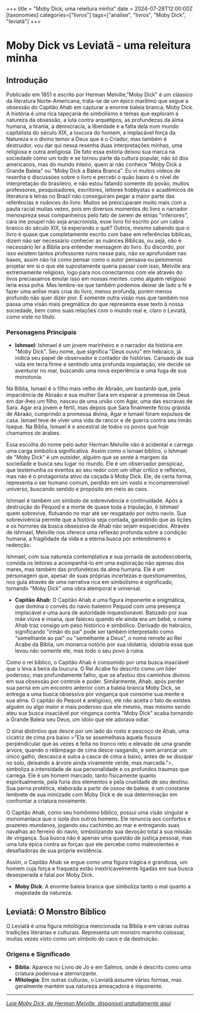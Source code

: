 +++
title = "Moby Dick, uma releitura minha"
date = 2024-07-28T12:00:00Z
[taxonomies]
categories=["livros"]
tags=["análise", "livros", "Moby Dick", "leviatã"]
+++



# Moby Dick vs Leviatã - uma releitura minha

## Introdução

Publicado em 1851 e escrito por Herman Melville,"Moby Dick" é um clássico da literatura Norte-Americana, trata-se de um épico marítimo que segue a obsessão do Capitão Ahab em capturar a enorme baleia branca, Moby Dick. A história é uma rica tapeçaria de simbolismo e temas que exploram a natureza da obsessão, a luta contra arquétipos, as profundezas da alma humana, a tirania, a democracia, a liberdade e a falta dela num mundo capitalista do século XIX, a loucura do homem, a implacável força da Natureza e o divino temor a Deus que é o Criador, mas também é destruidor, vou dar qui nessa resenha duas interpretações minhas, uma religiosa e outra areligiosa. De fato essa estória deixou sua marca na sociedade como um todo e se tornou parte da cultura popular, não só dos americanos, mas do mundo inteiro, quem aí não conhece "Moby Dick a Grande Baleia" ou "Moby Dick a Baleia Branca". Eu vi muitos vídeos de resenha e discussóes sobre o livro e percebi o quão baixo é o nível de interpretação do brasileiro, e não estou falando somente do povão, muitos professores, pesquisadores, escritores, leitores hobbystas e acadêmicos de literatura e letras no Brazil não conseguiram pegar a maior parte das referências e nuânces do livro. Muitos se preocuparam muito mais com a pauta racial muitas vezes, pois em diversos momentos do livro o narrador menospreza seus companheiros pelo fato de serem de etnias "inferiores", cara me poupe! não seja anacronista, esse livro foi escrito por um cabra branco do século XIX, tá esperando o quê? Outros, mesmo sabendo que o livro é quase que completamente escrito com base em referências bíblicas, dizem não ser necessário conhecer as nuânces Bíblicas, ou seja, não é necessário ler a Bíblia pra entender  mensagem do livro. Eu discordo, por isso existem tantos professores ruins nesse país, não se aprofundam nas bases, assim não há como pensar como o autor pensava ou pelomenos projetar em si o que ele supostamente queria passar com isso, Melville era extremamente religioso, logo para nos conectarmos com ele através do livos preciasamos emular isso em nossas mentes. como alguém religioso leria essa poha. Mas lembre-se que também podemos deixar de lado a fé e fazer uma anĺise mais crua do livro, menos profunda, porém menos profundo não quer dizer pior. É somente outra visão mas que também nos passa uma visão mais pregmática do que representa esse texto à nossa sociedade, bem como suas relações com o mundo real e, claro o Leviatã, como viste no título.


### Personagens Principais

- **Ishmael**: Ishmael é um jovem marinheiro e o narrador da história em "Moby Dick". Seu nome, que significa "Deus ouviu" em hebraico, já indica seu papel de observador e contador de histórias. Cansado de sua vida em terra firme e sentindo uma profunda inquietação, ele decide se aventurar no mar, buscando uma nova experiência e uma fuga de sua monotonia.

Na Bíblia, Ismael é o filho mais velho de Abraão, um bastardo que, pela impaciência de Abraão e sua mulher Sara em esperar a promessa de Deus em dar-lhes um filho, nasceu de uma união com Agar, uma das escravas de Sara. Agar era jovem e fértil, mas depois que Sara finalmente ficou grávida de Abraão, cumprindo a promessa divina, Agar e Ismael foram expulsos de casa. Ismael teve de viver uma vida de rancor e de guerra contra seu irmão Isaque. Na Bíblia, Ismael é o ancestral de todos os povos que hoje chamamos de árabes.

Essa escolha do nome pelo autor Herman Melville não é acidental e carrega uma carga simbólica significativa. Assim como o Ismael bíblico, o Ishmael de "Moby Dick" é um outsider, alguém que se sente à margem da sociedade e busca seu lugar no mundo. Ele é um observador perspicaz, que testemunha os eventos ao seu redor com um olhar crítico e reflexivo, mas não é o protagonista ativo da caçada à Moby Dick. Ele, de certa forma, representa o ser humano comum, perdido em um vasto e incompreensível universo, buscando sentido e propósito em meio ao caos.

Ishmael é também um símbolo de sobrevivência e continuidade. Após a destruição do Pequod e a morte de quase toda a tripulação, é Ishmael quem sobrevive, flutuando no mar até ser resgatado por outro navio. Sua sobrevivência permite que a história seja contada, garantindo que as lições e os horrores da busca obsessiva de Ahab não sejam esquecidos. Através de Ishmael, Melville nos oferece uma reflexão profunda sobre a condição humana, a fragilidade da vida e a eterna busca por entendimento e redenção.

Ishmael, com sua natureza contemplativa e sua jornada de autodescoberta, convida os leitores a acompanhá-lo em uma exploração não apenas dos mares, mas também das profundezas da alma humana. Ele é um personagem que, apesar de suas próprias incertezas e questionamentos, nos guia através de uma narrativa rica em simbolismo e significado, tornando "Moby Dick" uma obra atemporal e universal.

- **Capitão Ahab**: O Capitão Ahab é uma figura imponente e enigmática, que domina o convés do navio baleeiro Pequod com uma presença implacável e uma aura de autoridade inquestionável. Batizado por sua mãe viúva e insana, que faleceu quando ele ainda era um bebê, o nome Ahab traz consigo um peso histórico e simbólico. Derivado do hebraico, significando "irmão do pai" pode ser também interpretado como "semelhante ao pai" ou "semelhante a Deus", o nome remete ao Rei Acabe da Bíblia, um monarca notório por sua idolatria, idolatria essa que levou não somente ele, mas todo o seu povo à ruina.

Como o rei bíblico, o Capitão Ahab é consumido por uma busca insaciável que o leva à beira da loucura. O Rei Acabe foi descrito como um líder poderoso, mas profundamente falho, que se afastou dos caminhos divinos em sua obsessão por controle e poder. Similarmente, Ahab, após perder sua perna em um encontro anterior com a baleia branca Moby Dick, se entrega a uma busca obsessiva por vingança que consome sua mente e sua alma. O capitão do Pequot é areligioso, ele não aceita o fato de existes alguém ou algo maior e mais poderoso que ele mesmo, mas mesmo sendo ateu sua busca insaciável por vingança contra "Moby Dick" acaba tornando a Grande Baleia seu Deus, um ídolo que ele adorava odiar. 

O sinal distintivo que desce por um lado do rosto e pescoço de Ahab, uma cicatriz de cima pra baixo >"Ela se assemelhava àquela fissura perpendicular que às vezes é feita no tronco reto e elevado de uma grande árvore, quando o relâmpago de cima desce rasgando, e sem arrancar um único galho, descasca e sulca a casca de cima a baixo, antes de se dissipar no solo, deixando a árvore ainda vivamente verde, mas marcada.">, simboliza a intensidade de sua personalidade e os profundos traumas que carrega. Ele é um homem marcado, tanto fisicamente quanto espiritualmente, pela fúria dos elementos e pela crueldade de seu destino. Sua perna protética, elaborada a partir de ossos de baleia, é um constante lembrete de sua inimizade com Moby Dick e de sua determinação em confrontar a criatura novamente.

O Capitão Ahab, como seu homônimo bíblico, possui uma visão singular e monomaníaca que o isola dos outros homens. Ele renuncia aos confortos e prazeres mundanos, jogando seu cachimbo ao mar e entregando suas navalhas ao ferreiro do navio, simbolizando sua devoção total à sua missão de vingança. Sua busca não é apenas uma questão de justiça pessoal, mas uma luta épica contra as forças que ele percebe como malevolentes e desafiadoras de sua própria existência.

Assim, o Capitão Ahab se ergue como uma figura trágica e grandiosa, um homem cuja força e fraqueza estão inextricavelmente ligadas em sua busca desesperada e fatal por Moby Dick.


- **Moby Dick**: A enorme baleia branca que simboliza tanto o mal quanto a majestade da natureza.

## Leviatã: O Monstro Bíblico

O Leviatã é uma figura mitológica mencionada na Bíblia e em várias outras tradições literárias e culturais. Representa um monstro marinho colossal, muitas vezes visto como um símbolo do caos e da destruição.

### Origens e Significado

- **Bíblia**: Aparece no Livro de Jó e em Salmos, onde é descrito como uma criatura poderosa e aterrorizante.
- **Mitologia**: Em outras culturas, o Leviatã assume várias formas, mas geralmente mantém sua natureza ameaçadora e imponente.

---

*[Leia Moby Dick, de Herman Melville, disponível gratuitamente aqui](https://www.gutenberg.org/ebooks/2701)*